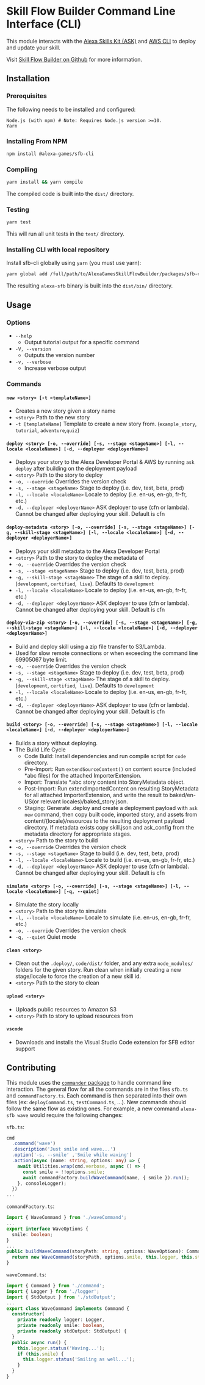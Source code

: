 # Skill Flow Builder Command Line Interface (CLI)

This module interacts with the
[Alexa Skills Kit (ASK)](https://developer.amazon.com/en-US/alexa/alexa-skills-kit)
and [AWS CLI](https://github.com/aws/aws-cli) to deploy and update your skill.

Visit [Skill Flow Builder on Github](https://github.com/alexa-games/skill-flow-builder) for
more information.

## Installation

### Prerequisites

The following needs to be installed and configured:

```preformatted
Node.js (with npm) # Note: Requires Node.js version >=10.
Yarn
```

### Installing From NPM

```sh
npm install @alexa-games/sfb-cli
```

### Compiling

```sh
yarn install && yarn compile
```

The compiled code is built into the `dist/` directory.

### Testing

```sh
yarn test
```

This will run all unit tests in the `test/` directory.

### Installing CLI with local repository

Install sfb-cli globally using `yarn`
(you must use yarn):

```sh
yarn global add /full/path/to/AlexaGamesSkillFlowBuilder/packages/sfb-cli
```

The resulting `alexa-sfb` binary is built into the `dist/bin/` directory.

## Usage

### Options

- `--help`
  - Output tutorial output for a specific command
- `-V, --version`
  - Outputs the version number
- `-v, --verbose`
  - Increase verbose output

### Commands

#### `new <story> [-t <templateName>]`

- Creates a new story given a story name
- `<story>` Path to the new story
- `-t [templateName]` Template to create a new story from. (`example_story`, `tutorial`, `adventure`,`quiz`)

#### `deploy <story> [-o, --override] [-s, --stage <stageName>] [-l, --locale <localeName>] [-d, --deployer <deployerName>]`

- Deploys your story to the Alexa Developer Portal & AWS by running `ask deploy` after building on the deployment payload
- `<story>` Path to the story to deploy
- `-o, --override` Overrides the version check
- `-s, --stage <stageName>` Stage to deploy (i.e. dev, test, beta, prod)
- `-l, --locale <localeName>` Locale to deploy (i.e. en-us, en-gb, fr-fr, etc.)
- `-d, --deployer <deployerName>` ASK deployer to use (cfn or lambda).
Cannot be changed after deploying your skill. Default is cfn

#### `deploy-metadata <story> [-o, --override] [-s, --stage <stageName>] [-g, --skill-stage <stageName>] [-l, --locale <localeName>] [-d, --deployer <deployerName>]`

- Deploys your skill metadata to the Alexa Developer Portal
- `<story>` Path to the story to deploy the metadata of
- `-o, --override` Overrides the version check
- `-s, --stage <stageName>` Stage to deploy (i.e. dev, test, beta, prod)
- `-g, --skill-stage <stageName>` The stage of a skill to deploy. (`development`, `certified`,` live`). Defaults to `development`
- `-l, --locale <localeName>` Locale to deploy (i.e. en-us, en-gb, fr-fr, etc.)
- `-d, --deployer <deployerName>` ASK deployer to use (cfn or lambda).
Cannot be changed after deploying your skill. Default is cfn

#### `deploy-via-zip <story> [-o, --override] [-s, --stage <stageName>] [-g, --skill-stage <stageName>] [-l, --locale <localeName>] [-d, --deployer <deployerName>]`

- Build and deploy skill using a zip file transfer to S3/Lambda.
- Used for slow remote connections or when exceeding the command line 69905067 byte limit.
- `-o, --override` Overrides the version check
- `-s, --stage <stageName>` Stage to deploy (i.e. dev, test, beta, prod)
- `-g, --skill-stage <stageName>` The stage of a skill to deploy. (`development`, `certified`,` live`). Defaults to `development`
- `-l, --locale <localeName>` Locale to deploy (i.e. en-us, en-gb, fr-fr, etc.)
- `-d, --deployer <deployerName>` ASK deployer to use (cfn or lambda).
Cannot be changed after deploying your skill. Default is cfn

#### `build <story> [-o, --override] [-s, --stage <stageName>] [-l, --locale <localeName>] [-d, --deployer <deployerName>]`

- Builds a story without deploying.
- The Build Life Cycle
  - Code Build: Install dependencies and run compile script for `code` directory.
  - Pre-Import: Run `extendSourceContent()` on content source (included *abc files) for the attached ImporterExtension.
  - Import: Translate *.abc story content into StoryMetadata object.
  - Post-Import: Run extendImportedContent on resulting StoryMetadata for all attached ImporterExtension, and write the result to baked/en-US(or relevant locales)/baked_story.json.
  - Staging: Generate .deploy and create a deployment payload with `ask new` command, then copy built code, imported story, and assets from content/{locale}/resources to the resulting deployment payload directory. If metadata exists copy skill.json and ask_config from the metadata directory for appropriate stages.
- `<story>` Path to the story to build
- `-o, --override` Overrides the version check
- `-s, --stage <stageName>` Stage to build (i.e. dev, test, beta, prod)
- `-l, --locale <localeName>` Locale to build (i.e. en-us, en-gb, fr-fr, etc.)
- `-d, --deployer <deployerName>` ASK deployer to use (cfn or lambda).
Cannot be changed after deploying your skill. Default is cfn

#### `simulate <story> [-o, --override] [-s, --stage <stageName>] [-l, --locale <localeName>] [-q, --quiet]`

- Simulate the story locally
- `<story>` Path to the story to simulate
- `-l, --locale <localeName>` Locale to simulate (i.e. en-us, en-gb, fr-fr, etc.)
- `-o, --override` Overrides the version check
- `-q, --quiet` Quiet mode

#### `clean <story>`

- Clean out the `.deploy/`, `code/dist/` folder, and any extra `node_modules/` folders for the given story. Run clean when initially creating a new stage/locale to force the creation of a new skill id.
- `<story>` Path to the story to clean

#### `upload <story>`

- Uploads public resources to Amazon S3
- `<story>` Path to story to upload resources from

#### `vscode`

- Downloads and installs the Visual Studio Code extension for SFB editor support

## Contributing

This module uses the [`commander` package](https://www.npmjs.com/package/commander)
to handle command line interaction. The general flow for all the commands are
in the files `sfb.ts` and `commandFactory.ts`. Each command is then separated
into their own files (ex: `deployCommand.ts`, `testCommand.ts`, ...). New
commands should follow the same flow as existing ones. For example, a new
command `alexa-sfb wave` would require the following changes:

`sfb.ts`:

```typescript
cmd
  .command('wave')
  .description('Just smile and wave...')
  .option('-s, --smile' ,'Smile while waving')
  .action(async (name: string, options: any) => {
    await Utilities.wrap(cmd.verbose, async () => {
      const smile = !!options.smile;
      await commandFactory.buildWaveCommand(name, { smile }).run();
    }, consoleLogger);
  })
...
```

`commandFactory.ts`:

```typescript
import { WaveCommand } from './waveCommand';
...
export interface WaveOptions {
  smile: boolean;
}
...
public buildWaveCommand(storyPath: string, options: WaveOptions): Command {
  return new WaveCommand(storyPath, options.smile, this.logger, this.stdOutput);
}
```

`waveCommand.ts`:

```typescript
import { Command } from './command';
import { Logger } from './logger';
import { StdOutput } from './stdOutput';
...
export class WaveCommand implements Command {
  constructor(
    private readonly logger: Logger,
    private readonly smile: boolean,
    private readonly stdOutput: StdOutput) {
  }
  public async run() {
    this.logger.status('Waving...');
    if (this.smile) {
      this.logger.status('Smiling as well...');
    }
  }
}
```
